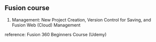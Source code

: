 ## Fusion course
1. Management: New Project Creation, Version Control for Saving, and Fusion Web (Cloud) Management

reference: Fusion 360 Beginners Course (Udemy)
